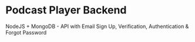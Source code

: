 # Podcast Player Backend

NodeJS + MongoDB - API with Email Sign Up, Verification, Authentication & Forgot Password
